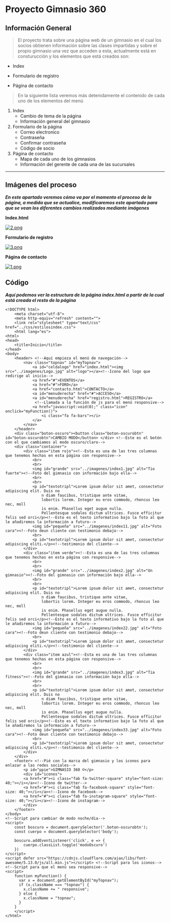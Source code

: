 # Proyecto Gimnasio 360

<!--Para crear encabezados utilizamos tantos # como queremos que sea nuestro encabezado, por ejemplo para h1 utilizamos #, para h2 ## y así con los demás.-->

## Información General

<!--Para añadir una cita solo tenemos que añadir mayor qué, y para crear una cita con saltos de líneas, solo cambiamos de línea y añadimos el mísmo símbolo al inicio.-->

> El proyecto trata sobre una página web de un gimnasio en el cual los socios obtienen información sobre las clases impartidas y sobre el propio gimnasio una vez que acceden a esta, actualmente está en consturucción y los elementos que está creados son:

<!--Para crear listas desordenadas, ponemos antes del inicio de cada elemento un guión, algunas aplicaciones también aceptan el símbolo más y un asterisco para esto.-->

- Index
+ Formulario de registro
* Página de contacto

<!--Para crear listas numeradas es tan sencillo como decidir el número del elemento en la lista y aádirlo antes del elemento seguido de un punto, para anidar elementos podemos introducir una tabulación y repetir el proceso que hemos realizado con aterioridad.-->

> En la siguiente lista veremos más detenidamente el contenido de cada uno de los elementos del menú

1. Index
    - Cambio de tema de la página
    - Información general del gimnasio
2. Formulario de la página
    - Correo electronico
    - Contraseña
    - Confirmar contraseña
    - Código de socio
4. Página de contacto
    - Mapa de cada uno de los gimnasios
    - Información del gerente de cada una de las sucursales

<!--Para hacer una separación, introducimos 3 guiones bajos seguidos-->
___

## Imágenes del proceso

<!--Si rodeamos nuestra frase se aplicará cursiva a nuestro texto, si en lugar de uno usamos 2 se pondra en negrita y si usamos 3 asteriscos se aplicaran los 2 estilos como en el ejemplo.-->

***En este apartado veremos cómo va por el momento el proceso de la página, a medida que se actualice, modificaremos este apartado para que se vean los diferentes cambios realizados mediante imágenes***

<!--Para esto lo realizamos como en el paso anterior, pero en lugar de escribir un enlace, escribimos la ruta de en la que se encuentra nuestra imagen y justo al inicio le añadimos un signo de exclamación-->

**Index.html**

[![2.png](https://i.postimg.cc/sDwppWGh/2.png)](https://postimg.cc/fJStsJKz)

**Formulario de registro**

[![3.png](https://i.postimg.cc/fb0mng2c/3.png)](https://postimg.cc/QBhHcSrC)

**Página de contacto**

[![1.png](https://i.postimg.cc/yWq2jGbL/1.png)](https://postimg.cc/XB827s35)

## Código

<!--Si queremos añadir código en nuestra página la mejor forma es usar 3 virgulillas por arriba y 3 por abajo, así reconocerá que es código-->

***Aquí podemos ver la estructura de la página index.html a partir de la cual está creada el resto de la página***

~~~
<!DOCTYPE html>
    <meta charset="utf-8">
    <meta http-equiv="refresh" content="">
    <link rel="stylesheet" type="text/css" href="../css/estilosindex.css">
    <html lang="es">
<html>
<head>
    <title>Inicio</title>
</head>
<body>
    <header> <!--Aquí empieza el menú de navegación-->
        <nav class="topnav" id="myTopnav">
            <a id="celdalogo" href="index.html"><img src="../imagenes/Logo.jpg" alt="logo"></a><!--Icono del logo que redirige al inicio-->
            <a href="#">EVENTOS</a>
            <a href="#">FORO</a>
            <a href="contacto.html">CONTACTO</a>
            <a id="menuderecha" href="#">ACCESO</a>
            <a id="menuderecha" href="registro.html">REGISTRO</a>
             <!--Llamada a la función de js para el menú responsive-->
            <a href="javascript:void(0);" class="icon" onclick="myFunction()">
                <i class="fa fa-bars"></i>
            </a>
        </nav>    
    </header> 
    <div class="boton-oscuro"><button class="boton-oscurobtn" id="boton-oscurobtn">CAMBIO MODO</button> </div> <!--Este es el botón con el que cambiamos al modo oscuro/claro-->
    <div class="container">
        <div class="item rojo"><!--Esta es una de las tres columnas que tenemos hechas en esta página con responsive-->
            <br>
            <br>
            <img id="grande" src="../imagenes/index1.jpg" alt="Tio fuerte"><!--Foto del gimnasio con información bajo ella-->
            <br>
            <br>
            <p id="textotripl">Lorem ipsum dolor sit amet, consectetur adipiscing elit. Duis no
                n diam faucibus, tristique ante vitae, 
                lobortis lorem. Integer eu eros commodo, rhoncus leo nec, moll
                is enim. Phasellus eget augue nulla. 
                Pellentesque sodales dictum ultrices. Fusce efficitur felis sed orci</p><!--Esto es el texto informativo bajo la foto al que le añadiremos la información a futuro-->
            <img id="pequeña" src="../imagenes/index11.jpg" alt="Foto cara"><!--Foto deun cliente con testimonio debajo-->
            <br>
            <p id="textotripl">Lorem ipsum dolor sit amet, consectetur adipiscing eliti.</p><!--testimonio del cliente-->
        </div>
        <div class="item verde"><!--Esta es una de las tres columnas que tenemos hechas en esta página con responsive-->
            <br>
            <br>
            <img id="grande" src="../imagenes/index2.jpg" alt="Un gimnasio"><!--Foto del gimnasio con información bajo ella-->
            <br>
            <br>
            <p id="textotripl">Lorem ipsum dolor sit amet, consectetur adipiscing elit. Duis no
                n diam faucibus, tristique ante vitae, 
                lobortis lorem. Integer eu eros commodo, rhoncus leo nec, moll
                is enim. Phasellus eget augue nulla. 
                Pellentesque sodales dictum ultrices. Fusce efficitur felis sed orci</p><!--Esto es el texto informativo bajo la foto al que le añadiremos la información a futuro-->
            <img id="pequeña" src="../imagenes/index22.jpg" alt="Foto cara"><!--Foto deun cliente con testimonio debajo-->
            <br>
            <p id="textotripl">Lorem ipsum dolor sit amet, consectetur adipiscing eliti.</p><!--testimonio del cliente-->
        </div>
        <div class="item azul"><!--Esta es una de las tres columnas que tenemos hechas en esta página con responsive-->
            <br>
            <br>
            <img id="grande" src="../imagenes/index3.jpg" alt="Tia fitness"><!--Foto del gimnasio con información bajo ella-->
            <br>
            <br>
            <p id="textotripl">Lorem ipsum dolor sit amet, consectetur adipiscing elit. Duis no
                n diam faucibus, tristique ante vitae, 
                lobortis lorem. Integer eu eros commodo, rhoncus leo nec, moll
                is enim. Phasellus eget augue nulla. 
                Pellentesque sodales dictum ultrices. Fusce efficitur felis sed orci</p><!--Esto es el texto informativo bajo la foto al que le añadiremos la información a futuro-->
            <img id="pequeña" src="../imagenes/index33.jpg" alt="Foto cara"><!--Foto deun cliente con testimonio debajo-->
            <br>
            <p id="textotripl">Lorem ipsum dolor sit amet, consectetur adipiscing eliti.</p><!--testimonio del cliente-->
        </div>
    </div>
    <footer> <!--Pié con la marca del gimnasio y los iconos para enlazar a las redes sociales-->
        <p id="ppie">GIMNASIO 360 ©</p>
        <div id="iconos">
        <a href="#"><i class="fab fa-twitter-square" style="font-size: 40;"></i></a><!--Icono de twitter-->
        <a href="#"><i class="fab fa-facebook-square" style="font-size: 40;"></i></a><!--Icono de facebook-->
        <a href="#"><i class="fab fa-instagram-square" style="font-size: 40;"></i></a><!--Icono de instagram-->
        </div>
    </footer>
</body>
<!--Script para cambiar de modo noche/dia-->
<script>
    const boscuro = document.querySelector('.boton-oscurobtn');
    const cuerpo = document.querySelector('body');

    boscuro.addEventListener('click', e => {
        cuerpo.classList.toggle('modoOscuro')
    })
</script>
<script defer src="https://cdnjs.cloudflare.com/ajax/libs/font-awesome/5.13.0/js/all.min.js"></script> <!--Script para los iconos-->
<!--Script para que el menú sea responsive-->
<script>
    function myFunction() {
      var x = document.getElementById("myTopnav");
      if (x.className === "topnav") {
        x.className += " responsive";
      } else {
        x.className = "topnav";
      }
    }
    </script>
</html>
~~~
